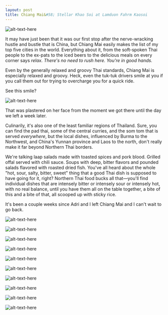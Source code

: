 ```yaml
---
layout: post
title: Chiang Mai&#58; Stellar Khao Soi at Lamduon Fahrm Kaosoi
---
```


![alt-text-here](http://kenjilopezalt.github.io/images/Chiang-Mai/lamduon-fahrm/20140706-chiang-mai-food-14.jpg "Lamduon Fahrm")

It may have just been that it was our first stop after the nerve-wracking hustle and bustle that is China, but Chiang Mai easily makes the list of my top five cities in the world. Everything about it, from the soft-spoken Thai people to the ex-pats to the iced beers to the delicious meals on every corner says <em>relax. There's no need to rush here. You're in good hands.</em>

Even by the generally relaxed and groovy Thai standards, Chiang Mai is especially relaxed and groovy. Heck, even the tuk-tuk drivers smile at you if you call them out for trying to overcharge you for a quick ride.

See this smile?

![alt-text-here](http://kenjilopezalt.github.io/images/Chiang-Mai/lamduon-fahrm/20140706-chiang-mai-food-06.jpg "Lamduon Fahrm")

That was plastered on her face from the moment we got there until the day we left a week later.

Culinarily, it's also one of the least familiar regions of Thailand. Sure, you can find the pad thai, some of the central curries, and the som tom that is served <em>everywhere</em>, but the local dishes, influenced by Burma to the Northwest, and China's Yunnan province and Laos to the north, don't really make it far beyond Northern Thai borders.

We're talking laap salads made with toasted spices and pork blood. Grilled offal served with chili sauce. Soups with deep, bitter flavors and pounded salads flavored with roasted dried fish. You've all heard about the whole "hot, sour, salty, bitter, sweet" thing that a good Thai dish is supposed to have going for it, right? Northern Thai food bucks all that&mdash;you'll find individual dishes that are intensely bitter or intensely sour or intensely hot, with no real balance, until you have them all on the table together, a bite of this and a bite of that, all scooped up with sticky rice.

It's been a couple weeks since Adri and I left Chiang Mai and I can't wait to go back.

![alt-text-here](http://kenjilopezalt.github.io/images/Chiang-Mai/lamduon-fahrm/20140706-chiang-mai-food-20.jpg "Lamduon Fahrm")


![alt-text-here](http://kenjilopezalt.github.io/images/Chiang-Mai/lamduon-fahrm/20140706-chiang-mai-food-07.jpg "Sai oua")

![alt-text-here](http://kenjilopezalt.github.io/images/Chiang-Mai/lamduon-fahrm/20140706-chiang-mai-food-08.jpg "The spread")

![alt-text-here](http://kenjilopezalt.github.io/images/Chiang-Mai/lamduon-fahrm/20140706-chiang-mai-food-10.jpg "Som tom")

![alt-text-here](http://kenjilopezalt.github.io/images/Chiang-Mai/lamduon-fahrm/20140706-chiang-mai-food-11.jpg "Pork rinds")

![alt-text-here](http://kenjilopezalt.github.io/images/Chiang-Mai/lamduon-fahrm/20140706-chiang-mai-food-12.jpg "Nam phrik")

![alt-text-here](http://kenjilopezalt.github.io/images/Chiang-Mai/lamduon-fahrm/20140706-chiang-mai-food-15.jpg "Noodles")

![alt-text-here](http://kenjilopezalt.github.io/images/Chiang-Mai/lamduon-fahrm/20140706-chiang-mai-food-16.jpg "Spicy som tom")

![alt-text-here](http://kenjilopezalt.github.io/images/Chiang-Mai/lamduon-fahrm/20140706-chiang-mai-food-18.jpg "beef, chicken, broth")

![alt-text-here](http://kenjilopezalt.github.io/images/Chiang-Mai/lamduon-fahrm/20140706-chiang-mai-food-19.jpg "Picking up noodles")

